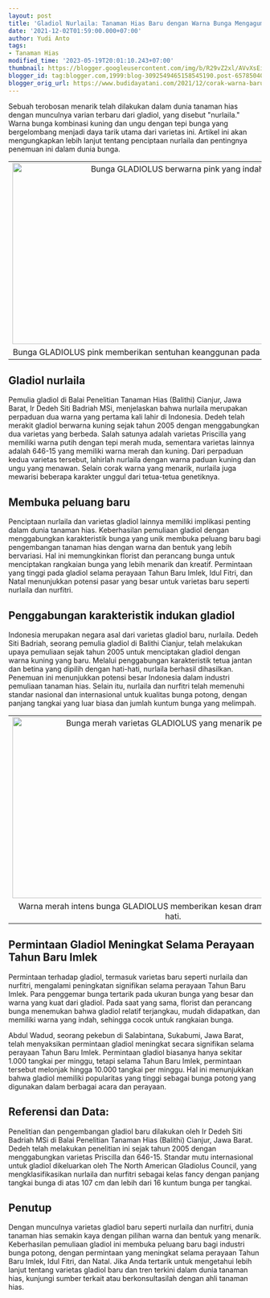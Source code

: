 ```yaml
---
layout: post
title: 'Gladiol Nurlaila: Tanaman Hias Baru dengan Warna Bunga Mengagumkan'
date: '2021-12-02T01:59:00.000+07:00'
author: Yudi Anto
tags:
- Tanaman Hias
modified_time: '2023-05-19T20:01:10.243+07:00'
thumbnail: https://blogger.googleusercontent.com/img/b/R29vZ2xl/AVvXsEiqVoj8jD1zDTWzZH0zrL2MKVhIm-Y3fgpZ2uroYkBqv0K4wxeopAFErcmQq6SrgU_kLEkAiwLEeWR5V5A1EgQ45-UOyI5D2mKlgYdpdXmHsfnbnpKekVM1Zad4XWqSYGB73vmKYWouHn1WF-Y03lM1ZngFD8fgN5nOgEGz07GX-iuN4SjbdvQMtPs4Pw/s72-w640-c-h360/gladiol2.jpg
blogger_id: tag:blogger.com,1999:blog-3092549465158545190.post-6578504057340933602
blogger_orig_url: https://www.budidayatani.com/2021/12/corak-warna-baru-si-lili-pedang.html
---
```


<p>Sebuah terobosan menarik telah dilakukan dalam dunia tanaman hias dengan munculnya varian terbaru dari gladiol, yang disebut "nurlaila." Warna bunga kombinasi kuning dan ungu dengan tepi bunga yang bergelombang menjadi daya tarik utama dari varietas ini. Artikel ini akan mengungkapkan lebih lanjut tentang penciptaan nurlaila dan pentingnya penemuan ini dalam dunia bunga.</p><table align="center" cellpadding="0" cellspacing="0" class="tr-caption-container" style="margin-left: auto; margin-right: auto;"><tbody><tr><td style="text-align: center;"><a href="https://blogger.googleusercontent.com/img/b/R29vZ2xl/AVvXsEiqVoj8jD1zDTWzZH0zrL2MKVhIm-Y3fgpZ2uroYkBqv0K4wxeopAFErcmQq6SrgU_kLEkAiwLEeWR5V5A1EgQ45-UOyI5D2mKlgYdpdXmHsfnbnpKekVM1Zad4XWqSYGB73vmKYWouHn1WF-Y03lM1ZngFD8fgN5nOgEGz07GX-iuN4SjbdvQMtPs4Pw/s2133/gladiol2.jpg" imageanchor="1" style="margin-left: auto; margin-right: auto;"><img alt="Bunga GLADIOLUS berwarna pink yang indah" border="0" data-original-height="1200" data-original-width="2133" height="360" src="https://blogger.googleusercontent.com/img/b/R29vZ2xl/AVvXsEiqVoj8jD1zDTWzZH0zrL2MKVhIm-Y3fgpZ2uroYkBqv0K4wxeopAFErcmQq6SrgU_kLEkAiwLEeWR5V5A1EgQ45-UOyI5D2mKlgYdpdXmHsfnbnpKekVM1Zad4XWqSYGB73vmKYWouHn1WF-Y03lM1ZngFD8fgN5nOgEGz07GX-iuN4SjbdvQMtPs4Pw/w640-h360/gladiol2.jpg" title="GLADIOLUS Pink - Bunga yang Menyegarkan dengan Warna Pink" width="640" /></a></td></tr><tr><td class="tr-caption" style="text-align: center;">Bunga GLADIOLUS pink memberikan sentuhan keanggunan pada lingkungan sekitar.</td></tr></tbody></table><h2>Gladiol nurlaila</h2><p>Pemulia gladiol di Balai Penelitian Tanaman Hias (Balithi) Cianjur, Jawa Barat, Ir Dedeh Siti Badriah MSi, menjelaskan bahwa nurlaila merupakan perpaduan dua warna yang pertama kali lahir di Indonesia. Dedeh telah merakit gladiol berwarna kuning sejak tahun 2005 dengan menggabungkan dua varietas yang berbeda. Salah satunya adalah varietas Priscilla yang memiliki warna putih dengan tepi merah muda, sementara varietas lainnya adalah 646-15 yang memiliki warna merah dan kuning. Dari perpaduan kedua varietas tersebut, lahirlah nurlaila dengan warna paduan kuning dan ungu yang menawan. Selain corak warna yang menarik, nurlaila juga mewarisi beberapa karakter unggul dari tetua-tetua genetiknya.</p><h2>Membuka peluang baru</h2><p>Penciptaan nurlaila dan varietas gladiol lainnya memiliki implikasi penting dalam dunia tanaman hias. Keberhasilan pemuliaan gladiol dengan menggabungkan karakteristik bunga yang unik membuka peluang baru bagi pengembangan tanaman hias dengan warna dan bentuk yang lebih bervariasi. Hal ini memungkinkan florist dan perancang bunga untuk menciptakan rangkaian bunga yang lebih menarik dan kreatif. Permintaan yang tinggi pada gladiol selama perayaan Tahun Baru Imlek, Idul Fitri, dan Natal menunjukkan potensi pasar yang besar untuk varietas baru seperti nurlaila dan nurfitri.</p><h2>Penggabungan karakteristik indukan gladiol</h2><p>Indonesia merupakan negara asal dari varietas gladiol baru, nurlaila. Dedeh Siti Badriah, seorang pemulia gladiol di Balithi Cianjur, telah melakukan upaya pemuliaan sejak tahun 2005 untuk menciptakan gladiol dengan warna kuning yang baru. Melalui penggabungan karakteristik tetua jantan dan betina yang dipilih dengan hati-hati, nurlaila berhasil dihasilkan. Penemuan ini menunjukkan potensi besar Indonesia dalam industri pemuliaan tanaman hias. Selain itu, nurlaila dan nurfitri telah memenuhi standar nasional dan internasional untuk kualitas bunga potong, dengan panjang tangkai yang luar biasa dan jumlah kuntum bunga yang melimpah.</p><table align="center" cellpadding="0" cellspacing="0" class="tr-caption-container" style="margin-left: auto; margin-right: auto;"><tbody><tr><td style="text-align: center;"><a href="https://blogger.googleusercontent.com/img/b/R29vZ2xl/AVvXsEjsRgbWSGjEvWPWaS04CCOyE92ID5h-rbAuWtrjztW-mHWEqLNXS74ESViRZnb7Jv2nuMwSszdijP2IyQPmxseghgGEzThL5xZM1RUcB3VUOONy8hOfYR0OOA_GhZPgvYxOaIDdviQx_3TruZ-4LZ2Dqzl3qQAV8OHGgg_k9tsdMcGOyrKj1BOfj0Zifw/s2133/gladiol1.jpg" imageanchor="1" style="margin-left: auto; margin-right: auto;"><img alt="Bunga merah varietas GLADIOLUS yang menarik perhatian" border="0" data-original-height="1200" data-original-width="2133" height="360" src="https://blogger.googleusercontent.com/img/b/R29vZ2xl/AVvXsEjsRgbWSGjEvWPWaS04CCOyE92ID5h-rbAuWtrjztW-mHWEqLNXS74ESViRZnb7Jv2nuMwSszdijP2IyQPmxseghgGEzThL5xZM1RUcB3VUOONy8hOfYR0OOA_GhZPgvYxOaIDdviQx_3TruZ-4LZ2Dqzl3qQAV8OHGgg_k9tsdMcGOyrKj1BOfj0Zifw/w640-h360/gladiol1.jpg" title="Bunga GLADIOLUS Merah - Elegansi dalam Setiap Kelopaknya" width="640" /></a></td></tr><tr><td class="tr-caption" style="text-align: center;">Warna merah intens bunga GLADIOLUS memberikan kesan dramatis dan memikat hati.</td></tr></tbody></table><h2>Permintaan Gladiol Meningkat Selama Perayaan Tahun Baru Imlek</h2><p>Permintaan terhadap gladiol, termasuk varietas baru seperti nurlaila dan nurfitri, mengalami peningkatan signifikan selama perayaan Tahun Baru Imlek. Para penggemar bunga tertarik pada ukuran bunga yang besar dan warna yang kuat dari gladiol. Pada saat yang sama, florist dan perancang bunga menemukan bahwa gladiol relatif terjangkau, mudah didapatkan, dan memiliki warna yang indah, sehingga cocok untuk rangkaian bunga.</p><p>Abdul Wadud, seorang pekebun di Salabintana, Sukabumi, Jawa Barat, telah menyaksikan permintaan gladiol meningkat secara signifikan selama perayaan Tahun Baru Imlek. Permintaan gladiol biasanya hanya sekitar 1.000 tangkai per minggu, tetapi selama Tahun Baru Imlek, permintaan tersebut melonjak hingga 10.000 tangkai per minggu. Hal ini menunjukkan bahwa gladiol memiliki popularitas yang tinggi sebagai bunga potong yang digunakan dalam berbagai acara dan perayaan.</p><h2>Referensi dan Data:</h2><p>Penelitian dan pengembangan gladiol baru dilakukan oleh Ir Dedeh Siti Badriah MSi di Balai Penelitian Tanaman Hias (Balithi) Cianjur, Jawa Barat. Dedeh telah melakukan penelitian ini sejak tahun 2005 dengan menggabungkan varietas Priscilla dan 646-15. Standar mutu internasional untuk gladiol dikeluarkan oleh The North American Gladiolus Council, yang mengklasifikasikan nurlaila dan nurfitri sebagai kelas fancy dengan panjang tangkai bunga di atas 107 cm dan lebih dari 16 kuntum bunga per tangkai.</p><h2>Penutup</h2><p>Dengan munculnya varietas gladiol baru seperti nurlaila dan nurfitri, dunia tanaman hias semakin kaya dengan pilihan warna dan bentuk yang menarik. Keberhasilan pemuliaan gladiol ini membuka peluang baru bagi industri bunga potong, dengan permintaan yang meningkat selama perayaan Tahun Baru Imlek, Idul Fitri, dan Natal. Jika Anda tertarik untuk mengetahui lebih lanjut tentang varietas gladiol baru dan tren terkini dalam dunia tanaman hias, kunjungi sumber terkait atau berkonsultasilah dengan ahli tanaman hias.</p>